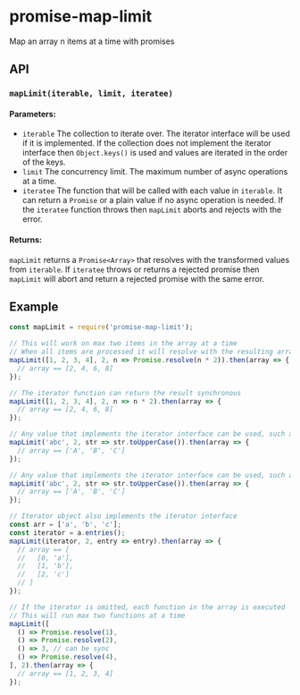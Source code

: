 # promise-map-limit

Map an array n items at a time with promises


## API

### `mapLimit(iterable, limit, iteratee)`

#### Parameters:

- `iterable` The collection to iterate over. The iterator interface will be used if it is implemented. If the collection does not implement the iterator interface then `Object.keys()` is used and values are iterated in the order of the keys.
- `limit` The concurrency limit. The maximum number of async operations at a time.
- `iteratee` The function that will be called with each value in `iterable`. It can return a `Promise` or a plain value if no async operation is needed. If the `iteratee` function throws then `mapLimit` aborts and rejects with the error.

#### Returns:

`mapLimit` returns a `Promise<Array>` that resolves with the transformed values from `iterable`.
If `iteratee` throws or returns a rejected promise then `mapLimit` will abort and return a rejected promise with the same error.

## Example

```js
const mapLimit = require('promise-map-limit');

// This will work on max two items in the array at a time
// When all items are processed it will resolve with the resulting array in the same order.
mapLimit([1, 2, 3, 4], 2, n => Promise.resolve(n * 2)).then(array => {
  // array == [2, 4, 6, 8]
});

// The iterator function can return the result synchronous
mapLimit([1, 2, 3, 4], 2, n => n * 2).then(array => {
  // array == [2, 4, 6, 8]
});

// Any value that implements the iterator interface can be used, such as Array, String, Map, Set
mapLimit('abc', 2, str => str.toUpperCase()).then(array => {
  // array == ['A', 'B', 'C']
});

// Any value that implements the iterator interface can be used, such as Array, String, Map, Set
mapLimit('abc', 2, str => str.toUpperCase()).then(array => {
  // array == ['A', 'B', 'C']
});

// Iterator object also implements the iterator interface
const arr = ['a', 'b', 'c'];
const iterator = a.entries();
mapLimit(iterator, 2, entry => entry).then(array => {
  // array == [
  //   [0, 'a'],
  //   [1, 'b'],
  //   [2, 'c']
  // ]
});

// If the iterator is omitted, each function in the array is executed
// This will run max two functions at a time
mapLimit([
  () => Promise.resolve(1),
  () => Promise.resolve(2),
  () => 3, // can be sync
  () => Promise.resolve(4),
], 2).then(array => {
  // array == [1, 2, 3, 4]
});
```

